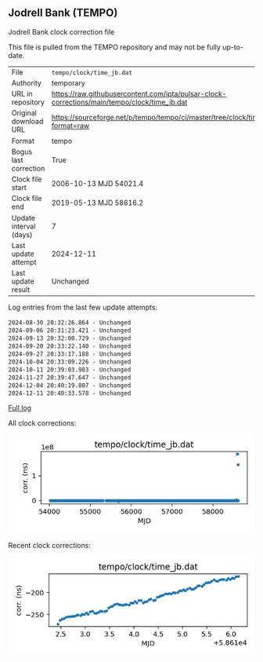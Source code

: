 
## Jodrell Bank (TEMPO)

Jodrell Bank clock correction file

This file is pulled from the TEMPO repository and may not be fully
up-to-date.

|     |     |
|:--- |:--- |
| File | `tempo/clock/time_jb.dat` |
| Authority | temporary |
| URL in repository | <https://raw.githubusercontent.com/ipta/pulsar-clock-corrections/main/tempo/clock/time_jb.dat> |
| Original download URL | <https://sourceforge.net/p/tempo/tempo/ci/master/tree/clock/time_jb.dat?format=raw> |
| Format | tempo |
| Bogus last correction | True |
| Clock file start | 2006-10-13 MJD 54021.4 |
| Clock file end | 2019-05-13 MJD 58616.2 |
| Update interval (days) | 7 |
| Last update attempt | 2024-12-11 |
| Last update result | Unchanged |

Log entries from the last few update attempts:
```
2024-08-30 20:32:26.864 - Unchanged
2024-09-06 20:31:23.421 - Unchanged
2024-09-13 20:32:00.729 - Unchanged
2024-09-20 20:33:22.140 - Unchanged
2024-09-27 20:33:17.188 - Unchanged
2024-10-04 20:33:09.226 - Unchanged
2024-10-11 20:39:03.983 - Unchanged
2024-11-27 20:39:47.647 - Unchanged
2024-12-04 20:40:19.807 - Unchanged
2024-12-11 20:40:33.578 - Unchanged
```
[Full log](https://raw.githubusercontent.com/ipta/pulsar-clock-corrections/main/log/tempo/clock/time_jb.dat.log)


All clock corrections:

![plot of all clock corrections](time_jb.dat.png "All corrections")

Recent clock corrections:

![plot of recent clock corrections](time_jb.dat.short.png "Recent corrections")


